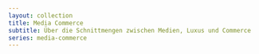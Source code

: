 ```yaml
---
layout: collection
title: Media Commerce
subtitle: Über die Schnittmengen zwischen Medien, Luxus und Commerce
series: media-commerce
---
```

